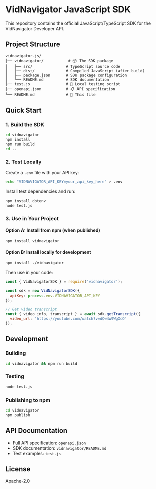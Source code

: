 # VidNavigator JavaScript SDK

This repository contains the official JavaScript/TypeScript SDK for the VidNavigator Developer API.

## Project Structure

```
vidnavigator-js/
├── vidnavigator/           # 📦 The SDK package
│   ├── src/               # TypeScript source code
│   ├── dist/              # Compiled JavaScript (after build)
│   ├── package.json       # SDK package configuration
│   └── README.md          # SDK documentation
├── test.js                # 🧪 Local testing script
├── openapi.json           # 📋 API specification
└── README.md              # 📖 This file
```

## Quick Start

### 1. Build the SDK

```bash
cd vidnavigator
npm install
npm run build
cd ..
```

### 2. Test Locally

Create a `.env` file with your API key:
```bash
echo "VIDNAVIGATOR_API_KEY=your_api_key_here" > .env
```

Install test dependencies and run:
```bash
npm install dotenv
node test.js
```

### 3. Use in Your Project

#### Option A: Install from npm (when published)
```bash
npm install vidnavigator
```

#### Option B: Install locally for development
```bash
npm install ./vidnavigator
```

Then use in your code:
```js
const { VidNavigatorSDK } = require('vidnavigator');

const sdk = new VidNavigatorSDK({
  apiKey: process.env.VIDNAVIGATOR_API_KEY
});

// Get video transcript
const { video_info, transcript } = await sdk.getTranscript({
  video_url: 'https://youtube.com/watch?v=dQw4w9WgXcQ'
});
```

## Development

### Building
```bash
cd vidnavigator && npm run build
```

### Testing
```bash
node test.js
```

### Publishing to npm
```bash
cd vidnavigator
npm publish
```

## API Documentation

- Full API specification: `openapi.json`
- SDK documentation: `vidnavigator/README.md`
- Test examples: `test.js`

## License

Apache-2.0
